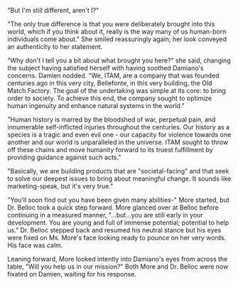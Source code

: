 "But I'm still different, aren't I?"  

"The only true difference is that you were deliberately brought into this world, which if you think about it, really is the way many of us human-born individuals come about." She smiled reassuringly again; her look conveyed an authenticity to her statement.  

"Why don't I tell you a bit about what brought you here?" she said, changing the subject having satisfied herself with having soothed Damiano's concerns. Damien nodded. "We, ITAM, are a company that was founded centuries ago in this very city, Bellefonte, in this very building, the Old Match Factory. The goal of the undertaking was simple at its core: to bring order to society. To achieve this end, the company sought to optimize human ingenuity and enhance natural systems in the world."  

"Human history is marred by the bloodshed of war, perpetual pain, and innumerable self-inflicted injuries throughout the centuries. Our history as a species is a tragic and even evil one - our capacity for violence towards one another and our world is unparalleled in the universe. ITAM sought to throw off these chains and move humanity forward to its truest fulfillment by providing guidance against such acts."  

"Basically, we are building products that are "societal-facing" and that seek to solve our deepest issues to bring about meaningful change. It sounds like marketing-speak, but it's very true."  

"You'll soon find out you have been given many abilities-" More started, but Dr. Belloc took a quick step forward. More glanced over at Belloc before continuing in a measured manner, "...but...you are still early in your development. You are young and full of immense potential; potential to help us." Dr. Belloc stepped back and resumed his neutral stance but his eyes were fixed on Ms. More's face looking ready to pounce on her very words. His face was calm.  

Leaning forward, More looked intently into Damiano's eyes from across the table, "Will you help us in our mission?" Both More and Dr. Belloc were now fixated on Damien, waiting for his response.  